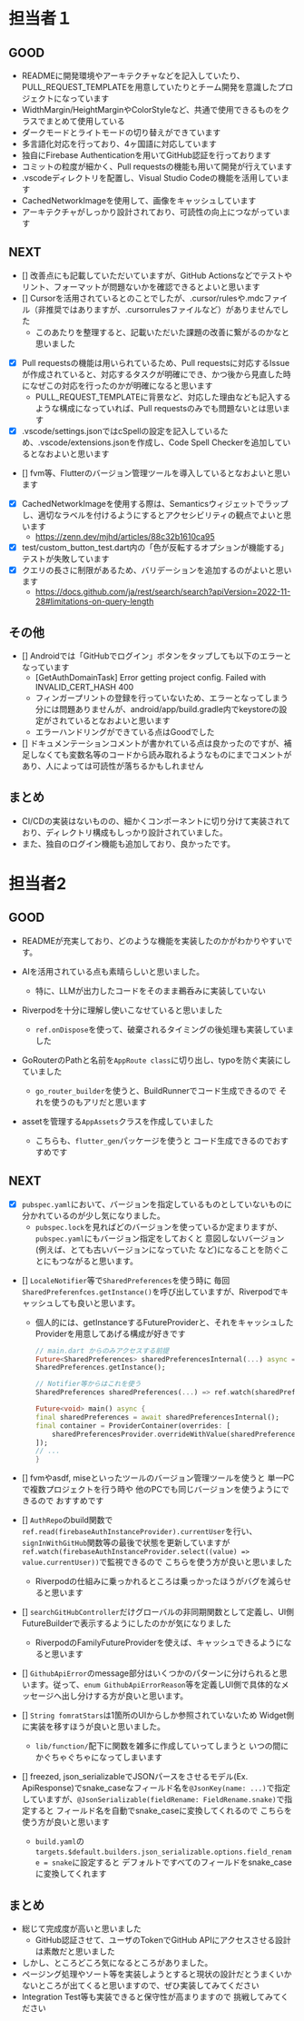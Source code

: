 # 担当者１
## GOOD
- READMEに開発環境やアーキテクチャなどを記入していたり、PULL_REQUEST_TEMPLATEを用意していたりとチーム開発を意識したプロジェクトになっています
- WidthMargin/HeightMarginやColorStyleなど、共通で使用できるものをクラスでまとめて使用している
- ダークモードとライトモードの切り替えができています
- 多言語化対応を行っており、4ヶ国語に対応しています
- 独自にFirebase Authenticationを用いてGitHub認証を行っております
- コミットの粒度が細かく、Pull requestsの機能も用いて開発が行えています
- .vscodeディレクトリを配置し、Visual Studio Codeの機能を活用しています
- CachedNetworkImageを使用して、画像をキャッシュしています
- アーキテクチャがしっかり設計されており、可読性の向上につながっています

## NEXT
- [] 改善点にも記載していただいていますが、GitHub Actionsなどでテストやリント、フォーマットが問題ないかを確認できるとよいと思います
- [] Cursorを活用されているとのことでしたが、.cursor/rulesや.mdcファイル（非推奨ではありますが、.cursorrulesファイルなど）がありませんでした
  - このあたりを整理すると、記載いただいた課題の改善に繋がるのかなと思いました
- [x] Pull requestsの機能は用いられているため、Pull requestsに対応するIssueが作成されていると、対応するタスクが明確にでき、かつ後から見直した時になぜこの対応を行ったのかが明確になると思います
  - PULL_REQUEST_TEMPLATEに背景など、対応した理由なども記入するような構成になっていれば、Pull requestsのみでも問題ないとは思います
- [x] .vscode/settings.jsonではcSpellの設定を記入しているため、.vscode/extensions.jsonを作成し、Code Spell Checkerを追加しているとなおよいと思います
- [] fvm等、Flutterのバージョン管理ツールを導入しているとなおよいと思います
- [x] CachedNetworkImageを使用する際は、Semanticsウィジェットでラップし、適切なラベルを付けるようにするとアクセシビリティの観点でよいと思います
  - https://zenn.dev/mjhd/articles/88c32b1610ca95 
- [x] test/custom_button_test.dart内の「色が反転するオプションが機能する」テストが失敗しています
- [x] クエリの長さに制限があるため、バリデーションを追加するのがよいと思います
  - https://docs.github.com/ja/rest/search/search?apiVersion=2022-11-28#limitations-on-query-length


## その他
- [] Androidでは「GitHubでログイン」ボタンをタップしても以下のエラーとなっています
  - [GetAuthDomainTask] Error getting project config. Failed with INVALID_CERT_HASH 400
  - フィンガープリントの登録を行っていないため、エラーとなってしまう分には問題ありませんが、android/app/build.gradle内でkeystoreの設定がされているとなおよいと思います
  - エラーハンドリングができている点はGoodでした
- [] ドキュメンテーションコメントが書かれている点は良かったのですが、補足しなくても変数名等のコードから読み取れるようなものにまでコメントがあり、人によっては可読性が落ちるかもしれません

## まとめ
- CI/CDの実装はないものの、細かくコンポーネントに切り分けて実装されており、ディレクトリ構成もしっかり設計されていました。
- また、独自のログイン機能も追加しており、良かったです。



# 担当者2
## GOOD
- READMEが充実しており、どのような機能を実装したのかがわかりやすいです。
- AIを活用されている点も素晴らしいと思いました。
  - 特に、LLMが出力したコードをそのまま鵜呑みに実装していない
- Riverpodを十分に理解し使いこなせていると思いました
  - `ref.onDispose`を使って、破棄されるタイミングの後処理も実装していました

- GoRouterのPathと名前を`AppRoute class`に切り出し、typoを防ぐ実装にしていました
  - `go_router_builder`を使うと、BuildRunnerでコード生成できるので それを使うのもアリだと思います
- assetを管理する`AppAssets`クラスを作成していました
  - こちらも、`flutter_gen`パッケージを使うと コード生成できるのでおすすめです

## NEXT
- [x] `pubspec.yaml`において、バージョンを指定しているものとしていないものに分かれているのが少し気になりました。
  - `pubspec.lock`を見ればどのバージョンを使っているか定まりますが、`pubspec.yaml`にもバージョン指定をしておくと 意図しないバージョン(例えば、とても古いバージョンになっていた など)になることを防ぐことにもつながると思います。
- [] `LocaleNotifier`等で`SharedPreferences`を使う時に 毎回`SharedPreferenfces.getInstance()`を呼び出していますが、Riverpodでキャッシュしても良いと思います。
  - 個人的には、getInstanceするFutureProviderと、それをキャッシュしたProviderを用意してあげる構成が好きです
    ```dart
    // main.dart からのみアクセスする前提
    Future<SharedPreferences> sharedPreferencesInternal(...) async =>
    SharedPreferences.getInstance();

    // Notifier等からはこれを使う
    SharedPreferences sharedPreferences(...) => ref.watch(sharedPreferencesInternal).requireValue;

    Future<void> main() async {
    final sharedPreferences = await sharedPreferencesInternal();
    final container = ProviderContainer(overrides: [
        sharedPreferencesProvider.overrideWithValue(sharedPreferences),
    ]);
    // ...
    }
    ```

- [] fvmやasdf, miseといったツールのバージョン管理ツールを使うと 単一PCで複数プロジェクトを行う時や 他のPCでも同じバージョンを使うようにできるので おすすめです
- [] `AuthRepo`のbuild関数で`ref.read(firebaseAuthInstanceProvider).currentUser`を行い、`signInWithGitHub`関数等の最後で状態を更新していますが `ref.watch(firebaseAuthInstanceProvider.select((value) => value.currentUser))`で監視できるので こちらを使う方が良いと思いました
  - Riverpodの仕組みに乗っかれるところは乗っかったほうがバグを減らせると思います
- [] `searchGitHubController`だけグローバルの非同期関数として定義し、UI側 FutureBuilderで表示するようにしたのかが気になりました
  - RiverpodのFamilyFutureProviderを使えば、キャッシュできるようになると思います
- [] `GithubApiError`のmessage部分はいくつかのパターンに分けられると思います。従って、`enum GithubApiErrorReason`等を定義しUI側で具体的なメッセージへ出し分けする方が良いと思います。
- [] `String fomratStars`は1箇所のUIからしか参照されていないため Widget側に実装を移すほうが良いと思いました。
  - `lib/function/`配下に関数を雑多に作成していってしまうと いつの間にかぐちゃぐちゃになってしまいます
- [] freezed, json_serializableでJSONパースをさせるモデル(Ex. ApiResponse)でsnake_caseなフィールド名を`@JsonKey(name: ...)`で指定していますが、`@JsonSerializable(fieldRename: FieldRename.snake)`で指定すると フィールド名を自動でsnake_caseに変換してくれるので こちらを使う方が良いと思います
  - `build.yaml`の`targets.$default.builders.json_serializable.options.field_rename = snake`に設定すると デフォルトですべてのフィールドをsnake_caseに変換してくれます

## まとめ
- 総じて完成度が高いと思いました
  - GitHub認証させて、ユーザのTokenでGitHub APIにアクセスさせる設計は素敵だと思いました
- しかし、ところどころ気になるところがありました。
- ページング処理やソート等を実装しようとすると現状の設計だとうまくいかないところが出てくると思いますので、ぜひ実装してみてください
- Integration Test等も実装できると保守性が高まりますので 挑戦してみてください